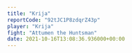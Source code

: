 ```yaml
---
title: "Krija"
reportCode: "92tJC1P8zdqrZ43p"
player: "Krija"
fight: "Attumen the Huntsman"
date: 2021-10-16T13:08:36.936000+00:00
---
```

